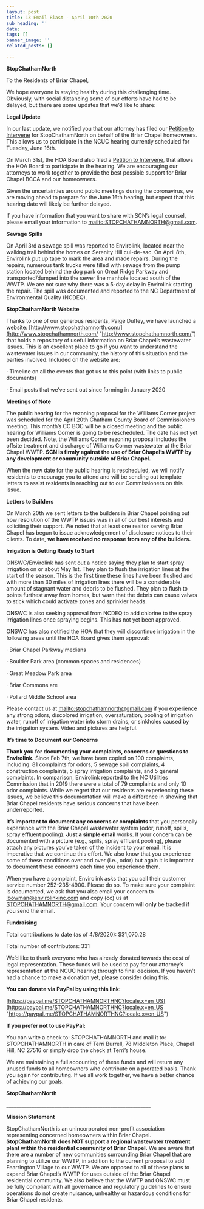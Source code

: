 ```yaml
---
layout: post
title: 13 Email Blast - April 10th 2020
sub_heading: ''
date: 
tags: []
banner_image: ''
related_posts: []

---
```

**StopChathamNorth**

To the Residents of Briar Chapel,

We hope everyone is staying healthy during this challenging time. Obviously, with social distancing some of our efforts have had to be delayed, but there are some updates that we’d like to share:

**Legal Update**

In our last update, we notified you that our attorney has filed our [Petition to Intervene](https://starw1.ncuc.net/NCUC/ViewFile.aspx?Id=dc6fdedf-9277-4b76-9f87-70a0df29d214) for StopChathamNorth on behalf of the Briar Chapel homeowners. This allows us to participate in the NCUC hearing currently scheduled for Tuesday, June 16th.

On March 31st, the HOA Board also filed a [Petition to Intervene](https://starw1.ncuc.net/NCUC/ViewFile.aspx?Id=fb2aa358-538c-4964-8fd7-587a1861de80), that allows the HOA Board to participate in the hearing. We are encouraging our attorneys to work together to provide the best possible support for Briar Chapel BCCA and our homeowners.

Given the uncertainties around public meetings during the coronavirus, we are moving ahead to prepare for the June 16th hearing, but expect that this hearing date will likely be further delayed.

If you have information that you want to share with SCN’s legal counsel, please email your information to [mailto:STOPCHATHAMNORTH@gmail.com](mailto:STOPCHATHAMNORTH@gmail.com).

**Sewage Spills**

On April 3rd a sewage spill was reported to Envirolink, located near the walking trail behind the homes on Serenity Hill cul-de-sac. On April 8th, Envirolink put up tape to mark the area and made repairs. During the repairs, numerous tank trucks were filled with sewage from the pump station located behind the dog park on Great Ridge Parkway and transported/dumped into the sewer line manhole located south of the WWTP. We are not sure why there was a 5-day delay in Envirolink starting the repair. The spill was documented and reported to the NC Department of Environmental Quality (NCDEQ).

**StopChathamNorth Website**

Thanks to one of our generous residents, Paige Duffey, we have launched a website: [http://www.stopchathamnorth.com/](http://www.stopchathamnorth.com/ "http://www.stopchathamnorth.com/") that holds a repository of useful information on Briar Chapel’s wastewater issues. This is an excellent place to go if you want to understand the wastewater issues in our community, the history of this situation and the parties involved. Included on the website are:

· Timeline on all the events that got us to this point (with links to public documents)

· Email posts that we’ve sent out since forming in January 2020

**Meetings of Note**

The public hearing for the rezoning proposal for the Williams Corner project was scheduled for the April 20th Chatham County Board of Commissioners meeting. This month’s CC BOC will be a closed meeting and the public hearing for Williams Corner is going to be rescheduled. The date has not yet been decided. Note, the Williams Corner rezoning proposal includes the offsite treatment and discharge of Williams Corner wastewater at the Briar Chapel WWTP. **SCN is firmly against the use of Briar Chapel’s WWTP by any development or community outside of Briar Chapel.**

When the new date for the public hearing is rescheduled, we will notify residents to encourage you to attend and will be sending out template letters to assist residents in reaching out to our Commissioners on this issue.

**Letters to Builders**

On March 20th we sent letters to the builders in Briar Chapel pointing out how resolution of the WWTP issues was in all of our best interests and soliciting their support. We noted that at least one realtor serving Briar Chapel has begun to issue acknowledgement of disclosure notices to their clients. To date, **we have received no response from any of the builders.**

**Irrigation is Getting Ready to Start**

ONSWC/Envirolink has sent out a notice saying they plan to start spray irrigation on or about May 1st. They plan to flush the irrigation lines at the start of the season. This is the first time these lines have been flushed and with more than 30 miles of irrigation lines there will be a considerable amount of stagnant water and debris to be flushed. They plan to flush to points furthest away from homes, but warn that the debris can cause valves to stick which could activate zones and sprinkler heads.

ONSWC is also seeking approval from NCDEQ to add chlorine to the spray irrigation lines once spraying begins. This has not yet been approved.

ONSWC has also notified the HOA that they will discontinue irrigation in the following areas until the HOA Board gives them approval:

· Briar Chapel Parkway medians

· Boulder Park area (common spaces and residences)

· Great Meadow Park area

· Briar Commons are

· Pollard Middle School area

Please contact us at [mailto:stopchathamnorth@gmail.com](mailto:stopchathamnorth@gmail.com) if you experience any strong odors, discolored irrigation, oversaturation, pooling of irrigation water, runoff of irrigation water into storm drains, or sinkholes caused by the irrigation system. Video and pictures are helpful.

**It’s time to Document our Concerns**

**Thank you for documenting your complaints, concerns or questions to Envirolink.** Since Feb 7th, we have been copied on 100 complaints, including: 81 complaints for odors, 5 sewage spill complaints, 4 construction complaints, 5 spray irrigation complaints, and 5 general complaints. In comparison, Envirolink reported to the NC Utilities Commission that in 2019 there were a total of 79 complaints and only 10 odor complaints. While we regret that our residents are experiencing these issues, we believe this documentation will make a difference in showing that Briar Chapel residents have serious concerns that have been underreported.

**It’s important to document any concerns or complaints** that you personally experience with the Briar Chapel wastewater system (odor, runoff, spills, spray effluent pooling). **Just a simple email** works. If your concern can be documented with a picture (e.g., spills, spray effluent pooling), please attach any pictures you’ve taken of the incident to your email. It is imperative that we continue this effort. We also know that you experience some of these conditions over and over (i.e., odor) but again it is important to document these concerns each time you experience them.

When you have a complaint, Envirolink asks that you call their customer service number 252-235-4900. Please do so. To make sure your complaint is documented, we ask that you also email your concern to [lbowman@envirolinkinc.com](mailto:lbowman@envirolinkinc.com) and copy (cc) us at [STOPCHATHAMNORTH@gmail.com](mailto:STOPCHATHAMNORTH@gmail.com). Your concern will **only** be tracked if you send the email.

**Fundraising**

Total contributions to date (as of 4/8/2020): $31,070.28

Total number of contributors: 331

We’d like to thank everyone who has already donated towards the cost of legal representation. These funds will be used to pay for our attorney’s representation at the NCUC hearing through to final decision. If you haven’t had a chance to make a donation yet, please consider doing this.

**You can donate via PayPal by using this link:**

[https://paypal.me/STOPCHATHAMNORTHNC?locale.x=en_US](https://paypal.me/STOPCHATHAMNORTHNC?locale.x=en_US "https://paypal.me/STOPCHATHAMNORTHNC?locale.x=en_US")

**If you prefer not to use PayPal:**

You can write a check to: STOPCHATHAMNORTH and mail it to: STOPCHATHAMNORTH in care of Terri Burrell, 78 Middleton Place, Chapel Hill, NC 27516 or simply drop the check at Terri’s house.

We are maintaining a full accounting of these funds and will return any unused funds to all homeowners who contribute on a prorated basis. Thank you again for contributing. If we all work together, we have a better chance of achieving our goals.

**StopChathamNorth**

**_________________________________________________________**

**Mission Statement**

StopChathamNorth is an unincorporated non-profit association representing concerned homeowners within Briar Chapel. **StopChathamNorth does NOT support a regional wastewater treatment plant within the residential community of Briar Chapel.** We are aware that there are a number of new communities surrounding Briar Chapel that are planning to utilize our WWTP, in addition to the current proposal to add Fearrington Village to our WWTP. We are opposed to all of these plans to expand Briar Chapel’s WWTP for uses outside of the Briar Chapel residential community. We also believe that the WWTP and ONSWC must be fully compliant with all governance and regulatory guidelines to ensure operations do not create nuisance, unhealthy or hazardous conditions for Briar Chapel residents.